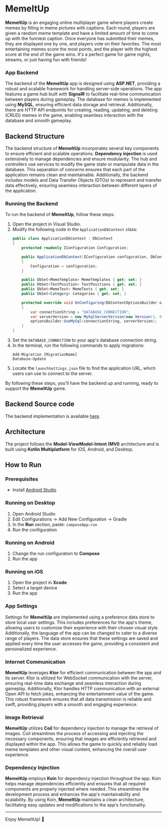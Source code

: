 # MemeItUp



**MemeItUp** is an engaging online multiplayer game where players create memes by filling in meme pictures with captions. Each round, players are given a random meme template and have a limited amount of time to come up with the funniest caption. Once everyone has submitted their memes, they are displayed one by one, and players vote on their favorites. The most entertaining memes score the most points, and the player with the highest score at the end of the game wins. It's a perfect game for game nights, streams, or just having fun with friends!

### App Backend

The backend of the **MemeItUp** app is designed using **ASP.NET**, providing a robust and scalable framework for handling server-side operations. The app features a game hub built with **SignalR** to facilitate real-time communication between players during gameplay. The database for memes is implemented using **MySQL**, ensuring efficient data storage and retrieval. Additionally, there are HTTP API endpoints for creating, reading, updating, and deleting (CRUD) memes in the game, enabling seamless interaction with the database and smooth gameplay.

## Backend Structure

The backend structure of **MemeItUp** incorporates several key components to ensure efficient and scalable operations. **Dependency injection** is used extensively to manage dependencies and ensure modularity. The hub and controllers use services to modify the game state or manipulate data in the database. This separation of concerns ensures that each part of the application remains clean and maintainable. Additionally, the backend includes models and Data Transfer Objects (DTOs) to represent and transfer data effectively, ensuring seamless interaction between different layers of the application.


### Running the Backend

To run the backend of **MemeItUp**, follow these steps:

1. Open the project in Visual Studio.
2. Modify the following code in the `ApplicationDbContext` class:
    ```csharp
    public class ApplicationDbContext : DbContext
    {
        protected readonly IConfiguration Configuration;

        public ApplicationDbContext(IConfiguration configuration, DbContextOptions<ApplicationDbContext> options) : base(options)
        {
            Configuration = configuration;
        }

        public DbSet<MemeTemplate> MemeTemplates { get; set; }
        public DbSet<TextPosition> TextPositions { get; set; }
        public DbSet<MemeText> MemeTexts { get; set; }
        public DbSet<Category> Categories { get; set; }

        protected override void OnConfiguring(DbContextOptionsBuilder optionsBuilder)
        {
            var connectionString = "DATABASE_CONNECTION";
            var serverVersion = new MySqlServerVersion(new Version(1, 0));
            optionsBuilder.UseMySql(connectionString, serverVersion);
        }
    }
    ```
3. Set the `DATABASE_CONNECTION` to your app's database connection string.
4. In the terminal, run the following commands to apply migrations:
    ```shell
    Add-Migration [MigrationName]
    Database-Update
    ```
5. Locate the `launchSettings.json` file to find the application URL, which users can use to connect to the server.

By following these steps, you'll have the backend up and running, ready to support the **MemeItUp** game.



## Backend Source code
The backend implementation is available [here](https://github.com/baszczynskidaniel/MemeItUpApi).

## Architecture
The project follows the **Model-ViewModel-Intent (MVI)** architecture and is built using **Kotlin Multiplatform** for iOS, Android, and Desktop.

## How to Run

### Prerequisites
- Install [Android Studio](https://developer.android.com/studio)

### Running on Desktop
1. Open Android Studio
2. Edit Configurations -> Add New Configuration -> Gradle
3. In the **Run** section, paste: `composeApp:run`
4. Run the configuration

### Running on Android
1. Change the run configuration to **Compose**
2. Run the app

### Running on iOS
1. Open the project in **Xcode**
2. Select a target device
3. Run the app

### App Settings

Settings for **MemeItUp** are implemented using a preference data store to store local user settings. This includes preferences for the app's theme, allowing users to customize their experience with their chosen visual style. Additionally, the language of the app can be changed to cater to a diverse range of players. The data store ensures that these settings are saved and applied every time the user accesses the game, providing a consistent and personalized experience.

### Internet Communication

**MemeItUp** leverages **Ktor** for efficient communication between the app and its server. Ktor is utilized for WebSocket communication with the server, ensuring real-time data exchange and seamless interaction during gameplay. Additionally, Ktor handles HTTP communication with an external Open API to fetch jokes, enhancing the entertainment value of the game. This robust framework ensures that all data transmission is reliable and swift, providing players with a smooth and engaging experience.

### Image Retrieval

**MemeItUp** utilizes **Coil** for dependency injection to manage the retrieval of images. Coil streamlines the process of accessing and injecting the necessary components, ensuring that images are efficiently retrieved and displayed within the app. This allows the game to quickly and reliably load meme templates and other visual content, enhancing the overall user experience.

### Dependency Injection

**MemeItUp** employs **Koin** for dependency injection throughout the app. Koin helps manage dependencies efficiently and ensures that all required components are properly injected where needed. This streamlines the development process and enhances the app's maintainability and scalability. By using Koin, **MemeItUp** maintains a clean architecture, facilitating easy updates and modifications to the app's functionality.


---
Enjoy MemeItUp! 🎉

